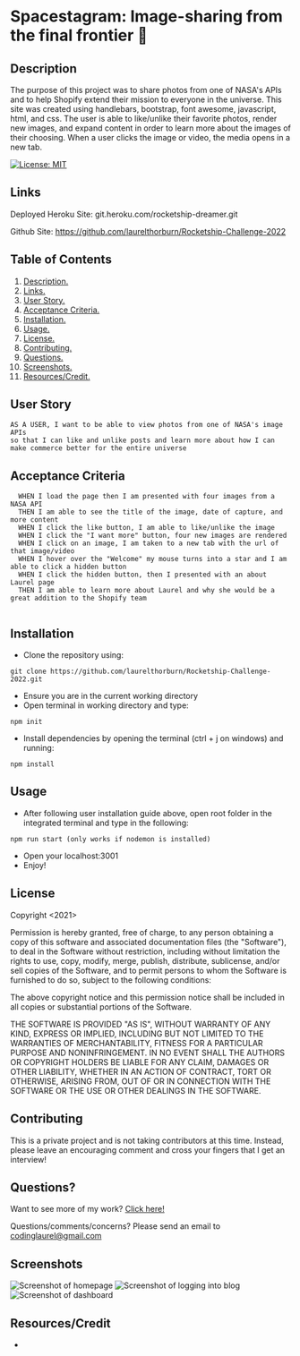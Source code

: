 # Spacestagram: Image-sharing from the final frontier 🚀

<a name="descsection"></a>
## Description

The purpose of this project was to share photos from one of NASA's APIs and to help Shopify extend their mission to everyone in the universe.   This site was created using handlebars, bootstrap, font awesome, javascript, html, and css.  The user is able to like/unlike their favorite photos, render new images, and expand content in order to learn more about the images of their choosing.  When a user clicks the image or video, the media opens in a new tab. 

[![License: MIT](https://img.shields.io/badge/License-MIT-yellow.svg)](https://opensource.org/licenses/MIT)

  <a name="linksection"></a>
  ## Links
  
  Deployed Heroku Site: git.heroku.com/rocketship-dreamer.git

  Github Site: https://github.com/laurelthorburn/Rocketship-Challenge-2022

## Table of Contents
1. [ Description. ](#descsection)
2. [ Links. ](#linksection)
3. [ User Story. ](#usersection)
4. [ Acceptance Criteria. ](#acceptancesection)
5. [ Installation. ](#installsection)
6. [ Usage. ](#usagesection)
7. [ License. ](#licensesection)
8. [ Contributing. ](#contribsection)
9. [ Questions. ](#questionssection)
10. [ Screenshots. ](#picsection)
11. [ Resources/Credit. ](#creditsection)

<a name="usersection"></a>
## User Story
```
AS A USER, I want to be able to view photos from one of NASA's image APIs
so that I can like and unlike posts and learn more about how I can make commerce better for the entire universe
```

<a name="acceptancesection"></a>
## Acceptance Criteria
```
  WHEN I load the page then I am presented with four images from a NASA API
  THEN I am able to see the title of the image, date of capture, and more content
  WHEN I click the like button, I am able to like/unlike the image
  WHEN I click the "I want more" button, four new images are rendered
  WHEN I click on an image, I am taken to a new tab with the url of that image/video
  WHEN I hover over the "Welcome" my mouse turns into a star and I am able to click a hidden button
  WHEN I click the hidden button, then I presented with an about Laurel page
  THEN I am able to learn more about Laurel and why she would be a great addition to the Shopify team
  
```

<a name="installsection"></a>
## Installation
* Clone the repository using:
```
git clone https://github.com/laurelthorburn/Rocketship-Challenge-2022.git
```
* Ensure you are in the current working directory
* Open terminal in working directory and type:
```
npm init
```
* Install dependencies by opening the terminal (ctrl + j on windows) and running:
```
npm install
```

<a name="usagesection"></a>
## Usage
*  After following user installation guide above, open root folder in the integrated terminal and type in the following:
```
npm run start (only works if nodemon is installed)
```
* Open your localhost:3001 
* Enjoy!

<a name="licensesection"></a>
## License
Copyright <2021>

Permission is hereby granted, free of charge, to any person obtaining a copy of this software and associated documentation files (the "Software"), to deal in the Software without restriction, including without limitation the rights to use, copy, modify, merge, publish, distribute, sublicense, and/or sell copies of the Software, and to permit persons to whom the Software is furnished to do so, subject to the following conditions:

The above copyright notice and this permission notice shall be included in all copies or substantial portions of the Software.

THE SOFTWARE IS PROVIDED "AS IS", WITHOUT WARRANTY OF ANY KIND, EXPRESS OR IMPLIED, INCLUDING BUT NOT LIMITED TO THE WARRANTIES OF MERCHANTABILITY, FITNESS FOR A PARTICULAR PURPOSE AND NONINFRINGEMENT. IN NO EVENT SHALL THE AUTHORS OR COPYRIGHT HOLDERS BE LIABLE FOR ANY CLAIM, DAMAGES OR OTHER LIABILITY, WHETHER IN AN ACTION OF CONTRACT, TORT OR OTHERWISE, ARISING FROM, OUT OF OR IN CONNECTION WITH THE SOFTWARE OR THE USE OR OTHER DEALINGS IN THE SOFTWARE.

  <a name="contribsection"></a>
## Contributing
  
This is a private project and is not taking contributors at this time.  Instead, please leave an encouraging comment and cross your fingers that I get an interview!

  <a name="questionssection"></a>
## Questions?
  Want to see more of my work? [Click here!](https://github.com/laurelthorburn)

  Questions/comments/concerns? Please send an email to codinglaurel@gmail.com

  <a name="picsection"></a>
  ## Screenshots
  ![Screenshot of homepage](./public/media/screenshot2.png)
  ![Screenshot of logging into blog](./public/media/screenshot1.png)
  ![Screenshot of dashboard](./public/media/screenshot3.png)

  <a name="creditsection"></a>
## Resources/Credit
* 
